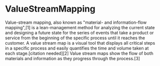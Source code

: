 # ValueStreamMapping
Value-stream mapping, also known as "material- and information-flow mapping",[1] is a lean-management method for analyzing the current state and designing a future state for the series of events that take a product or service from the beginning of the specific process until it reaches the customer. A value stream map is a visual tool that displays all critical steps in a specific process and easily quantifies the time and volume taken at each stage.[citation needed][2] Value stream maps show the flow of both materials and information as they progress through the process.[3] 
